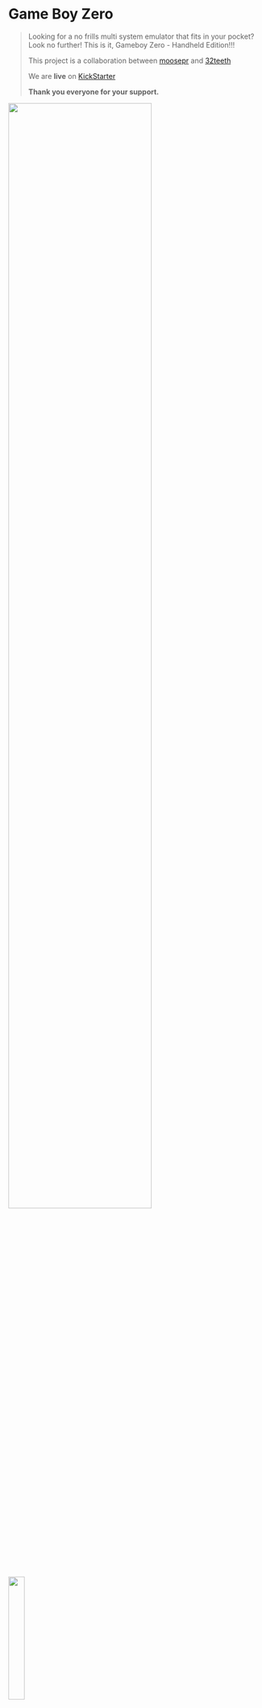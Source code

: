 # Game Boy Zero

> Looking for a no frills multi system emulator that fits in your pocket? Look no further! This is it, Gameboy Zero - Handheld Edition!!!
>
> This project is a collaboration between  [moosepr](https://github.com/moosepr/) and  [32teeth](https://github.com/32teeth)
>
> We are **live** on [KickStarter](https://www.kickstarter.com/projects/sparky/gameboy-zero-handheld-edition)
>
> **Thank you everyone for your support.**





<img src="images/gameboyzero-logo.png" width="75%">



<img src="images/kickstarter-logo.png" width="25%">







## Introduction

### Gameboy Zero - Handheld Edition
Raspberry Pi Zero based arcade in you pocket



### Features:

* 2.8" TFT LCD
* Gameboy button layout interface
* Raspberry Pi Zero
* Battery Charger
* Shoulder / Trigger buttons
* 60 frames per second display



### Platforms:

The boards have been tested with the following platforms:

- [x] [Emulation Station](http://www.emulationstation.org/)
- [ ] [Lakka](http://www.lakka.tv/)
- [x] [RetroPie](https://retropie.org.uk/)

Other platforms are yet to be tested.





#### Eagle CAD Library

With our project we have included a few custom Eagle CAD Libraries

* [Displays](/library/GameboyZeroHandheldDisplays.lbr)
* [Raspberry Pi Zero](/library/RPI-Zero.lbr)

#### 3D Render
* [white board with parts](https://32teeth.github.io/Gameboy-Zero-Kickstarter/?parts)
* [black board no parts](https://32teeth.github.io/Gameboy-Zero-Kickstarter/?board)
* [holiday express no parts](https://32teeth.github.io/Gameboy-Zero-Kickstarter/?holiday)


## Details

| Version               | Top                                      | Bottom                                   |
| --------------------- | ---------------------------------------- | ---------------------------------------- |
| Flat Screen           | <img src="silks/gameboyzero-top.bmp" height="350"> | <img src="silks/gameboyzero-bottom.bmp" height="350"> |
| Composite Board       | <img src="images/eagleUp_gameboyzero_board_top.png" height="350"> | <img src="images/eagleUp_gameboyzero_board_bottom.png" height="350"> |
| Holiday Express Board | <img src="images/eagleUp_gameboyzero-holiday_board_top.png" height="350"> | <img src="images/eagleUp_gameboyzero-holiday_board_bottom.png" height="350"> |



## Custom Silk Screen

if you plan on changin the silk design,
* use the [gameboyzero sketch](design/gameboyzero) file
* all fonts required are in the  [fonts folder](fonts/)
* export artboard (with either 'TOP' or 'BOTTOM' group active as JPG)

*converting jpg to 2 color bitmap*
```shell
# imagemagick is required brew package
$ brew install imagemagick

# convert (replace with your file names and outputs)
# ex: convert "gameboyzero-top.jpg" -depth 1 -monochrome -colors 2 "gameboyzero-top.bmp"
$ convert "[jpg to convert]" -depth 1 -monochrome -colors 2 "[bmp to output]"
```



#### Import bmp in Eagle CAD.

* File > Import > Bitmap
* Select your bitmap
* Select **only** black color
* Change scale type to *mm*
* Change scale to ***0.086** (disregard the scale in the images)*
* Place it on layer layer 21 (tPlace) or 22 (bPlace)



| Top                                     | Bottom                                   |
| --------------------------------------- | ---------------------------------------- |
| <img src="images/eagle-import-top.png"> | <img src="images/eagle-import-bottom.png"> |



## Plexi Case

The design for the layered plexi case are in the [case folder](/case)

*It consists of 5 layers:*
* TOP (optional for screen protection)
* SCREEN (fits over 2.8" TFT LCD)
* PI ZERO (fits around the Raspberry Pi Zero and TF4056 Module)
* BOTTOM (fits on top of the Raspberry Pi Zero)
* BATTERY (this is the layer to hold the LiPo battery in place)



<img src="case/gameboyzero-case.png">





## Custom Config

> If you do not plan on using the provided Raspberry Pi image, simply [download](https://retropie.org.uk/download/) the latest RetroPie pre made image for the Raspberry Pi Zero

Once you have installed RetroPie onto your SD card and mounted it on your Pi follow along with the [Installation Instructions](INSTALL.md) document provided
